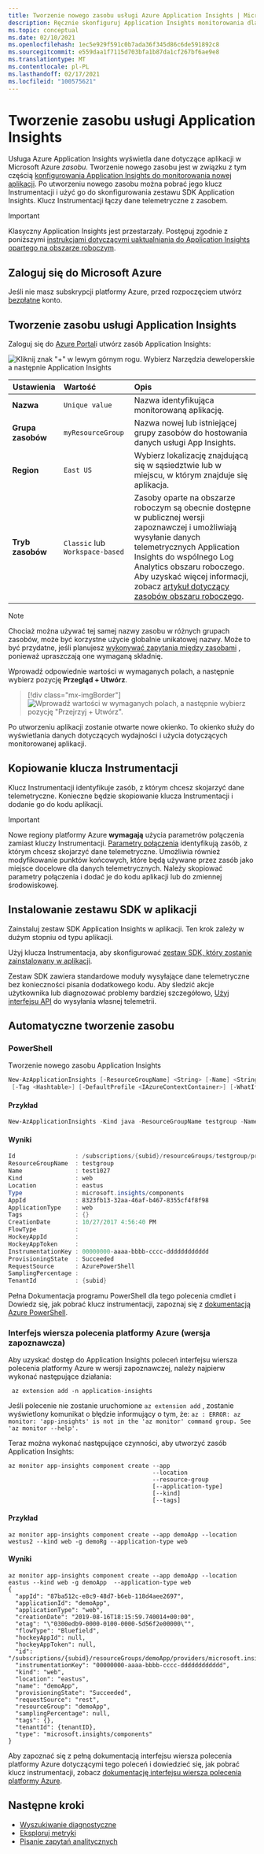 ```yaml
---
title: Tworzenie nowego zasobu usługi Azure Application Insights | Microsoft Docs
description: Ręcznie skonfiguruj Application Insights monitorowania dla nowej aplikacji na żywo.
ms.topic: conceptual
ms.date: 02/10/2021
ms.openlocfilehash: 1ec5e929f591c0b7ada36f345d86c6de591892c8
ms.sourcegitcommit: e559daa1f7115d703bfa1b87da1cf267bf6ae9e8
ms.translationtype: MT
ms.contentlocale: pl-PL
ms.lasthandoff: 02/17/2021
ms.locfileid: "100575621"
---
```

# <a name="create-an-application-insights-resource"></a>Tworzenie zasobu usługi Application Insights

Usługa Azure Application Insights wyświetla dane dotyczące aplikacji w Microsoft Azure *zasobu*. Tworzenie nowego zasobu jest w związku z tym częścią [konfigurowania Application Insights do monitorowania nowej aplikacji][start]. Po utworzeniu nowego zasobu można pobrać jego klucz Instrumentacji i użyć go do skonfigurowania zestawu SDK Application Insights. Klucz Instrumentacji łączy dane telemetryczne z zasobem.

> [!IMPORTANT]
> Klasyczny Application Insights jest przestarzały. Postępuj zgodnie z poniższymi [instrukcjami dotyczącymi uaktualniania do Application Insights opartego na obszarze roboczym](convert-classic-resource.md).

## <a name="sign-in-to-microsoft-azure"></a>Zaloguj się do Microsoft Azure

Jeśli nie masz subskrypcji platformy Azure, przed rozpoczęciem utwórz [bezpłatne](https://azure.microsoft.com/free/) konto.

## <a name="create-an-application-insights-resource"></a>Tworzenie zasobu usługi Application Insights

Zaloguj się do [Azure Portal](https://portal.azure.com)i utwórz zasób Application Insights:

![Kliknij znak "+" w lewym górnym rogu. Wybierz Narzędzia deweloperskie a następnie Application Insights](./media/create-new-resource/new-app-insights.png)

   | Ustawienia        |  Wartość           | Opis  |
   | ------------- |:-------------|:-----|
   | **Nazwa**      | `Unique value` | Nazwa identyfikująca monitorowaną aplikację. |
   | **Grupa zasobów**     | `myResourceGroup`      | Nazwa nowej lub istniejącej grupy zasobów do hostowania danych usługi App Insights. |
   | **Region** | `East US` | Wybierz lokalizację znajdującą się w sąsiedztwie lub w miejscu, w którym znajduje się aplikacja. |
   | **Tryb zasobów** | `Classic` lub `Workspace-based` | Zasoby oparte na obszarze roboczym są obecnie dostępne w publicznej wersji zapoznawczej i umożliwiają wysyłanie danych telemetrycznych Application Insights do wspólnego Log Analytics obszaru roboczego. Aby uzyskać więcej informacji, zobacz [artykuł dotyczący zasobów obszaru roboczego](create-workspace-resource.md).

> [!NOTE]
> Chociaż można używać tej samej nazwy zasobu w różnych grupach zasobów, może być korzystne użycie globalnie unikatowej nazwy. Może to być przydatne, jeśli planujesz [wykonywać zapytania między zasobami](../logs/cross-workspace-query.md#identifying-an-application) , ponieważ upraszczają one wymaganą składnię.

Wprowadź odpowiednie wartości w wymaganych polach, a następnie wybierz pozycję **Przegląd + Utwórz**.

> [!div class="mx-imgBorder"]
> ![Wprowadź wartości w wymaganych polach, a następnie wybierz pozycję "Przejrzyj + Utwórz".](./media/create-new-resource/review-create.png)

Po utworzeniu aplikacji zostanie otwarte nowe okienko. To okienko służy do wyświetlania danych dotyczących wydajności i użycia dotyczących monitorowanej aplikacji. 

## <a name="copy-the-instrumentation-key"></a>Kopiowanie klucza Instrumentacji

Klucz Instrumentacji identyfikuje zasób, z którym chcesz skojarzyć dane telemetryczne. Konieczne będzie skopiowanie klucza Instrumentacji i dodanie go do kodu aplikacji.

> [!IMPORTANT]
> Nowe regiony platformy Azure **wymagają** użycia parametrów połączenia zamiast kluczy Instrumentacji. [Parametry połączenia](./sdk-connection-string.md?tabs=net) identyfikują zasób, z którym chcesz skojarzyć dane telemetryczne. Umożliwia również modyfikowanie punktów końcowych, które będą używane przez zasób jako miejsce docelowe dla danych telemetrycznych. Należy skopiować parametry połączenia i dodać je do kodu aplikacji lub do zmiennej środowiskowej.

## <a name="install-the-sdk-in-your-app"></a>Instalowanie zestawu SDK w aplikacji

Zainstaluj zestaw SDK Application Insights w aplikacji. Ten krok zależy w dużym stopniu od typu aplikacji.

Użyj klucza Instrumentacja, aby skonfigurować [zestaw SDK, który zostanie zainstalowany w aplikacji][start].

Zestaw SDK zawiera standardowe moduły wysyłające dane telemetryczne bez konieczności pisania dodatkowego kodu. Aby śledzić akcje użytkownika lub diagnozować problemy bardziej szczegółowo, [Użyj interfejsu API][api] do wysyłania własnej telemetrii.

## <a name="creating-a-resource-automatically"></a>Automatyczne tworzenie zasobu

### <a name="powershell"></a>PowerShell

Tworzenie nowego zasobu Application Insights

```powershell
New-AzApplicationInsights [-ResourceGroupName] <String> [-Name] <String> [-Location] <String> [-Kind <String>]
 [-Tag <Hashtable>] [-DefaultProfile <IAzureContextContainer>] [-WhatIf] [-Confirm] [<CommonParameters>]
```

#### <a name="example"></a>Przykład

```powershell
New-AzApplicationInsights -Kind java -ResourceGroupName testgroup -Name test1027 -location eastus
```
#### <a name="results"></a>Wyniki

```powershell
Id                 : /subscriptions/{subid}/resourceGroups/testgroup/providers/microsoft.insights/components/test1027
ResourceGroupName  : testgroup
Name               : test1027
Kind               : web
Location           : eastus
Type               : microsoft.insights/components
AppId              : 8323fb13-32aa-46af-b467-8355cf4f8f98
ApplicationType    : web
Tags               : {}
CreationDate       : 10/27/2017 4:56:40 PM
FlowType           :
HockeyAppId        :
HockeyAppToken     :
InstrumentationKey : 00000000-aaaa-bbbb-cccc-dddddddddddd
ProvisioningState  : Succeeded
RequestSource      : AzurePowerShell
SamplingPercentage :
TenantId           : {subid}
```

Pełna Dokumentacja programu PowerShell dla tego polecenia cmdlet i Dowiedz się, jak pobrać klucz instrumentacji, zapoznaj się z [dokumentacją Azure PowerShell](/powershell/module/az.applicationinsights/new-azapplicationinsights).

### <a name="azure-cli-preview"></a>Interfejs wiersza polecenia platformy Azure (wersja zapoznawcza)

Aby uzyskać dostęp do Application Insights poleceń interfejsu wiersza polecenia platformy Azure w wersji zapoznawczej, należy najpierw wykonać następujące działania:

```azurecli
 az extension add -n application-insights
```

Jeśli polecenie nie zostanie uruchomione `az extension add` , zostanie wyświetlony komunikat o błędzie informujący o tym, że: `az : ERROR: az monitor: 'app-insights' is not in the 'az monitor' command group. See 'az monitor --help'.`

Teraz można wykonać następujące czynności, aby utworzyć zasób Application Insights:

```azurecli
az monitor app-insights component create --app
                                         --location
                                         --resource-group
                                         [--application-type]
                                         [--kind]
                                         [--tags]
```

#### <a name="example"></a>Przykład

```azurecli
az monitor app-insights component create --app demoApp --location westus2 --kind web -g demoRg --application-type web
```

#### <a name="results"></a>Wyniki

```azurecli
az monitor app-insights component create --app demoApp --location eastus --kind web -g demoApp  --application-type web
{
  "appId": "87ba512c-e8c9-48d7-b6eb-118d4aee2697",
  "applicationId": "demoApp",
  "applicationType": "web",
  "creationDate": "2019-08-16T18:15:59.740014+00:00",
  "etag": "\"0300edb9-0000-0100-0000-5d56f2e00000\"",
  "flowType": "Bluefield",
  "hockeyAppId": null,
  "hockeyAppToken": null,
  "id": "/subscriptions/{subid}/resourceGroups/demoApp/providers/microsoft.insights/components/demoApp",
  "instrumentationKey": "00000000-aaaa-bbbb-cccc-dddddddddddd",
  "kind": "web",
  "location": "eastus",
  "name": "demoApp",
  "provisioningState": "Succeeded",
  "requestSource": "rest",
  "resourceGroup": "demoApp",
  "samplingPercentage": null,
  "tags": {},
  "tenantId": {tenantID},
  "type": "microsoft.insights/components"
}
```

Aby zapoznać się z pełną dokumentacją interfejsu wiersza polecenia platformy Azure dotyczącymi tego poleceń i dowiedzieć się, jak pobrać klucz instrumentacji, zobacz [dokumentację interfejsu wiersza polecenia platformy Azure](/cli/azure/ext/application-insights/monitor/app-insights/component#ext-application-insights-az-monitor-app-insights-component-create).

## <a name="next-steps"></a>Następne kroki
* [Wyszukiwanie diagnostyczne](./diagnostic-search.md)
* [Eksploruj metryki](../essentials/metrics-charts.md)
* [Pisanie zapytań analitycznych](../logs/log-query-overview.md)

<!--Link references-->

[api]: ./api-custom-events-metrics.md
[diagnostic]: ./diagnostic-search.md
[metrics]: ../essentials/metrics-charts.md
[start]: ./app-insights-overview.md

